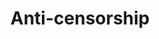 ---
title: Anti-censorship
description: How people circumvent censorship measures.
image:

# Badge style
style:
    background: "#2a9d8f"
    color: "#fff"
---